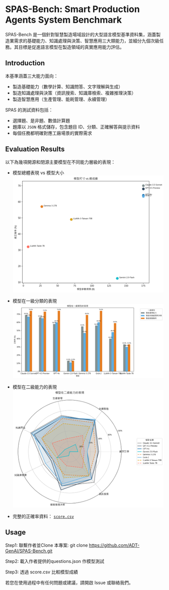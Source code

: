 # SPAS-Bench: Smart Production Agents System Benchmark
SPAS-Bench 是一個針對智慧製造場域設計的大型語言模型基準資料集，涵蓋製造業需求的基礎能力、知識處理與決策、智慧應用三大類能力，並細分九個次級任務。其目標是促進語言模型在製造領域的真實應用能力評估。

## Introduction
本基準涵蓋三大能力面向：
- 製造基礎能力（數學計算、知識問答、文字理解與生成）
- 製造知識處理與決策（資訊搜索、知識庫檢索、複雜推理決策）
- 製造智慧應用（生產管理、能耗管理、永續管理）

SPAS 的測試資料包括：
- 選擇題、是非題、數值計算題
- 題庫以 `JSON` 格式儲存，包含題目 ID、分類、正確解答與提示資料
- 每個任務都明確對應工廠場景的實際需求

## Evaluation Results
以下為幾項開源和閉源主要模型在不同能力層級的表現：

- 模型總體表現 vs 模型大小
![Scatter](images/spots.png)

- 模型在一級分類的表現
![Bar](images/bar.png)

- 模型在二級能力的表現
![Radar](images/radar.png)

- 完整的正確率資料：
[`score.csv`](./score.csv)

## Usage
Step1: 聯繫作者並Clone 本專案: git clone https://github.com/ADT-GenAI/SPAS-Bench.git
 
Step2: 載入作者提供的questions.json 作模型測試

Step3: 透過 score.csv 比較模型成績

若您在使用過程中有任何問題或建議，請開啟 Issue 或聯絡我們。
